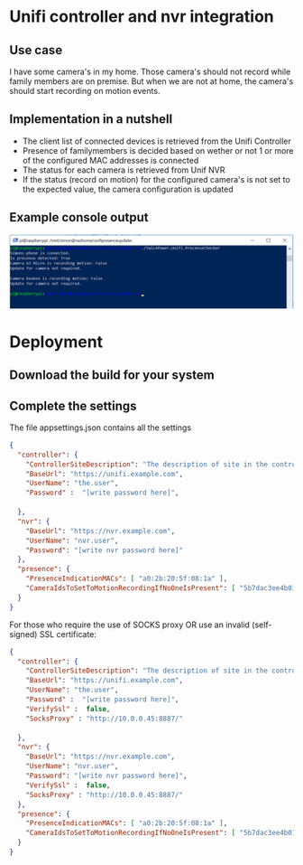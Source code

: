 # Unifi controller and nvr integration

## Use case
I have some camera's in my home. Those camera's should not record while family members are on premise.
But when we are not at home, the camera's should start recording on motion events.

## Implementation in a nutshell
+ The client list of connected devices is retrieved from the Unifi Controller
+ Presence of familymembers is decided based on wether or not 1 or more of the configured MAC addresses is connected
+ The status for each camera is retrieved from Unif NVR
+ If the status (record on motion) for the configured camera's is not set to the expected value, the camera configuration is updated


## Example console output
![screenshot text](https://raw.githubusercontent.com/2xPower/Unifi-controller-and-nvr/master/Screenshot.PNG "Example console output")


# Deployment
## Download the build for your system

## Complete the settings
The file appsettings.json contains all the settings

```json
{
  "controller": {
    "ControllerSiteDescription": "The description of site in the controller (default is default)",
    "BaseUrl": "https://unifi.example.com",
    "UserName": "the.user", 
    "Password" :  "[write password here]",
    
  },
  "nvr": {
    "BaseUrl": "https://nvr.example.com",
    "UserName": "nvr.user",
    "Password": "[write nvr password here]"
  },
  "presence": {
    "PresenceIndicationMACs": [ "a0:2b:20:5f:08:1a" ],
    "CameraIdsToSetToMotionRecordingIfNoOneIsPresent": [ "5b7dac3ee4b014ad206c0544","get the id from nvr website"]
  }
}
```

For those who require the use of SOCKS proxy OR use an invalid (self-signed) SSL certificate:
```json
{
  "controller": {
    "ControllerSiteDescription": "The description of site in the controller (default is default)",
    "BaseUrl": "https://unifi.example.com",
    "UserName": "the.user", 
    "Password" :  "[write password here]",
    "VerifySsl" :  false,
    "SocksProxy" : "http://10.0.0.45:8887/"
    
  },
  "nvr": {
    "BaseUrl": "https://nvr.example.com",
    "UserName": "nvr.user",
    "Password": "[write nvr password here]",
    "VerifySsl" :  false,
    "SocksProxy" : "http://10.0.0.45:8887/"
  },
  "presence": {
    "PresenceIndicationMACs": [ "a0:2b:20:5f:08:1a" ],
    "CameraIdsToSetToMotionRecordingIfNoOneIsPresent": [ "5b7dac3ee4b014ad206c0544","get the id from nvr website"]
  }
}
```

